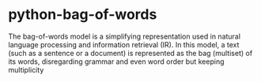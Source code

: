 # python-bag-of-words

The bag-of-words model is a simplifying representation used in natural language processing and information retrieval (IR). In this model, a text (such as a sentence or a document) is represented as the bag (multiset) of its words, disregarding grammar and even word order but keeping multiplicity
